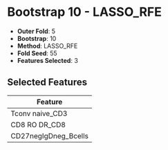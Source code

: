 # Bootstrap 10 - LASSO_RFE

- **Outer Fold**: 5
- **Bootstrap**: 10
- **Method**: LASSO_RFE
- **Fold Seed**: 55
- **Features Selected**: 3

## Selected Features

| Feature |
|---------|
| Tconv naive_CD3 |
| CD8 RO DR_CD8 |
| CD27negIgDneg_Bcells |
